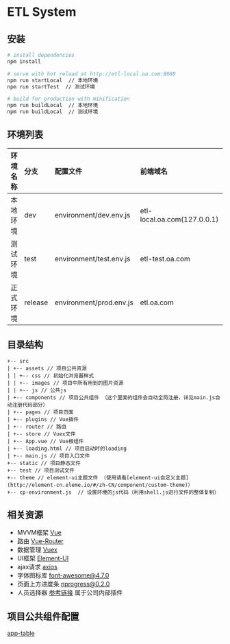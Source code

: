 # ETL System

## 安装

``` bash
# install dependencies
npm install

# serve with hot reload at http://etl-local.oa.com:8080
npm run startLocal  // 本地环境
npm run startTest  // 测试环境

# build for production with minification
npm run buildLocal  // 本地环境
npm run buildLocal  // 测试环境

```

## 环境列表

|环境名称|分支|配置文件|前端域名|后端域名|sso登录地址|
|:------|:---|:------|:-------|:------|:---------|
|本地环境|dev|environment/dev.env.js|etl-local.oa.com(127.0.0.1)|etl-server-test.oa.com|sso.boyaa.com/Index/login/appid/1873|
|测试环境|test|environment/test.env.js|etl-test.oa.com|etl-server-test.oa.com|sso.boyaa.com/Index/login/appid/1871|
|正式环境|release|environment/prod.env.js|etl.oa.com|etl-server.oa.com|sso.boyaa.com/Index/login/appid/1554|

## 目录结构
```text
+-- src
| +-- assets // 项目公共资源
| | +-- css // 初始化浏览器样式
| | +-- images // 项目中所有用到的图片资源
| | +-- js // 公共js
| +-- components // 项目公共组件 （这个里面的组件会自动全局注册，详见main.js自动注册代码部分）
| +-- pages // 项目页面
| +-- plugins // Vue插件
| +-- router // 路由
| +-- store // Vuex文件
| +-- App.vue // Vue根组件
| +-- loading.html // 项目启动时的loading
| +-- main.js // 项目入口文件
+-- static // 项目静态文件
+-- test // 项目测试文件
+-- theme // element-ui主题文件 （使用请看[element-ui自定义主题](http://element-cn.eleme.io/#/zh-CN/component/custom-theme)）
+-- cp-environment.js  // 设置环境的js代码（利用shell.js进行文件的整体复制）

```
## 相关资源
  - MVVM框架  [Vue](https://cn.vuejs.org/v2/guide/)
  - 路由  [Vue-Router](https://router.vuejs.org/zh/)
  - 数据管理 [Vuex](https://vuex.vuejs.org/zh/)
  - UI框架 [Element-UI](http://element.eleme.io)
  - ajax请求 [axios](https://github.com/axios/axios)
  - 字体图标库 [font-awesome@4.7.0](http://fontawesome.dashgame.com/)
  - 页面上方进度条 [nprogress@0.2.0](https://github.com/rstacruz/nprogress)
  - 人员选择器  [参考链接](http://cms.oa.com/demo/uCheck2.html)  属于公司内部插件
  
## 项目公共组件配置
  [app-table]()
